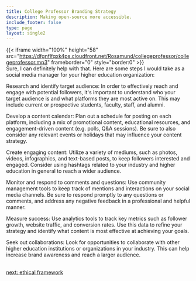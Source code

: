 ```yaml
---
title: College Professor Branding Strategy
description: Making open-source more accessible.
include_footer: false
type: page
layout: single2
---
```


{{< iframe width="100%" height="58" src="https://dfgnflfqxk4ps.cloudfront.net/Rosamund/collegeprofessor/collegeprofessor.mp3" frameborder="0" style="border:0" >}}<br>
Sure, I can definitely help with that. Here are some steps I would take as a social media manager for your higher education organization:

Research and identify target audience: In order to effectively reach and engage with potential followers, it's important to understand who your target audience is and what platforms they are most active on. This may include current or prospective students, faculty, staff, and alumni.

Develop a content calendar: Plan out a schedule for posting on each platform, including a mix of promotional content, educational resources, and engagement-driven content (e.g. polls, Q&A sessions). Be sure to also consider any relevant events or holidays that may influence your content strategy.

Create engaging content: Utilize a variety of mediums, such as photos, videos, infographics, and text-based posts, to keep followers interested and engaged. Consider using hashtags related to your industry and higher education in general to reach a wider audience.

Monitor and respond to comments and questions: Use community management tools to keep track of mentions and interactions on your social media channels. Be sure to respond promptly to any questions or comments, and address any negative feedback in a professional and helpful manner.

Measure success: Use analytics tools to track key metrics such as follower growth, website traffic, and conversion rates. Use this data to refine your strategy and identify what content is most effective at achieving your goals.

Seek out collaborations: Look for opportunities to collaborate with other higher education institutions or organizations in your industry. This can help increase brand awareness and reach a larger audience.

<br>
<a href="https://workdojos.com/collegeprofessor/ethics">next: ethical framework</a>
</p>